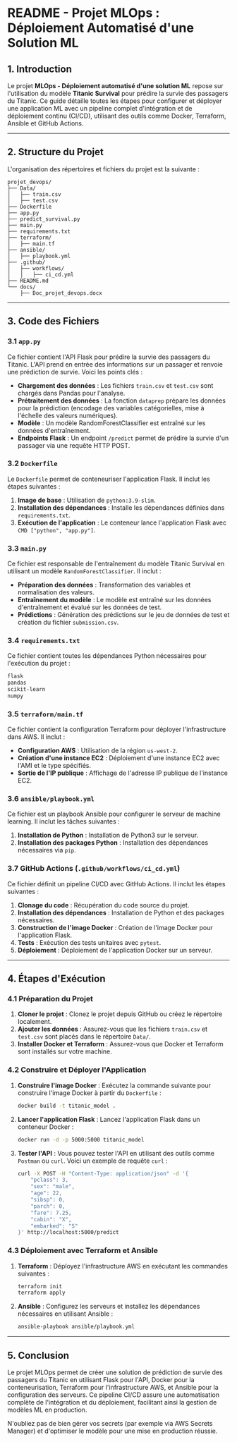 # README - Projet MLOps : Déploiement Automatisé d'une Solution ML

## 1. Introduction

Le projet **MLOps - Déploiement automatisé d'une solution ML** repose sur l'utilisation du modèle **Titanic Survival** pour prédire la survie des passagers du Titanic. Ce guide détaille toutes les étapes pour configurer et déployer une application ML avec un pipeline complet d'intégration et de déploiement continu (CI/CD), utilisant des outils comme Docker, Terraform, Ansible et GitHub Actions.

---

## 2. Structure du Projet

L'organisation des répertoires et fichiers du projet est la suivante :

```
projet_devops/
├── Data/
│   ├── train.csv
│   ├── test.csv
├── Dockerfile
├── app.py
├── predict_survival.py
├── main.py
├── requirements.txt
├── terraform/
│   ├── main.tf
├── ansible/
│   ├── playbook.yml
├── .github/
│   ├── workflows/
│   │   ├── ci_cd.yml
├── README.md
└── docs/
    ├── Doc_projet_devops.docx
```

---

## 3. Code des Fichiers

### 3.1 `app.py`

Ce fichier contient l'API Flask pour prédire la survie des passagers du Titanic. L'API prend en entrée des informations sur un passager et renvoie une prédiction de survie. Voici les points clés :

- **Chargement des données** : Les fichiers `train.csv` et `test.csv` sont chargés dans Pandas pour l'analyse.
- **Prétraitement des données** : La fonction `dataprep` prépare les données pour la prédiction (encodage des variables catégorielles, mise à l'échelle des valeurs numériques).
- **Modèle** : Un modèle RandomForestClassifier est entraîné sur les données d'entraînement.
- **Endpoints Flask** : Un endpoint `/predict` permet de prédire la survie d'un passager via une requête HTTP POST.

### 3.2 `Dockerfile`

Le `Dockerfile` permet de conteneuriser l'application Flask. Il inclut les étapes suivantes :

1. **Image de base** : Utilisation de `python:3.9-slim`.
2. **Installation des dépendances** : Installe les dépendances définies dans `requirements.txt`.
3. **Exécution de l'application** : Le conteneur lance l'application Flask avec `CMD ["python", "app.py"]`.

### 3.3 `main.py`

Ce fichier est responsable de l'entraînement du modèle Titanic Survival en utilisant un modèle `RandomForestClassifier`. Il inclut :

- **Préparation des données** : Transformation des variables et normalisation des valeurs.
- **Entraînement du modèle** : Le modèle est entraîné sur les données d'entraînement et évalué sur les données de test.
- **Prédictions** : Génération des prédictions sur le jeu de données de test et création du fichier `submission.csv`.

### 3.4 `requirements.txt`

Ce fichier contient toutes les dépendances Python nécessaires pour l'exécution du projet :

```txt
flask
pandas
scikit-learn
numpy
```

### 3.5 `terraform/main.tf`

Ce fichier contient la configuration Terraform pour déployer l'infrastructure dans AWS. Il inclut :

- **Configuration AWS** : Utilisation de la région `us-west-2`.
- **Création d'une instance EC2** : Déploiement d'une instance EC2 avec l'AMI et le type spécifiés.
- **Sortie de l'IP publique** : Affichage de l'adresse IP publique de l'instance EC2.

### 3.6 `ansible/playbook.yml`

Ce fichier est un playbook Ansible pour configurer le serveur de machine learning. Il inclut les tâches suivantes :

1. **Installation de Python** : Installation de Python3 sur le serveur.
2. **Installation des packages Python** : Installation des dépendances nécessaires via `pip`.

### 3.7 GitHub Actions (`.github/workflows/ci_cd.yml`)

Ce fichier définit un pipeline CI/CD avec GitHub Actions. Il inclut les étapes suivantes :

1. **Clonage du code** : Récupération du code source du projet.
2. **Installation des dépendances** : Installation de Python et des packages nécessaires.
3. **Construction de l'image Docker** : Création de l'image Docker pour l'application Flask.
4. **Tests** : Exécution des tests unitaires avec `pytest`.
5. **Déploiement** : Déploiement de l'application Docker sur un serveur.

---

## 4. Étapes d'Exécution

### 4.1 Préparation du Projet

1. **Cloner le projet** : Clonez le projet depuis GitHub ou créez le répertoire localement.
2. **Ajouter les données** : Assurez-vous que les fichiers `train.csv` et `test.csv` sont placés dans le répertoire `Data/`.
3. **Installer Docker et Terraform** : Assurez-vous que Docker et Terraform sont installés sur votre machine.

### 4.2 Construire et Déployer l'Application

1. **Construire l'image Docker** :
   Exécutez la commande suivante pour construire l'image Docker à partir du `Dockerfile` :
   
   ```bash
   docker build -t titanic_model .
   ```

2. **Lancer l'application Flask** :
   Lancez l'application Flask dans un conteneur Docker :
   
   ```bash
   docker run -d -p 5000:5000 titanic_model
   ```

3. **Tester l'API** :
   Vous pouvez tester l'API en utilisant des outils comme `Postman` ou `curl`. Voici un exemple de requête `curl` :

   ```bash
   curl -X POST -H "Content-Type: application/json" -d '{
       "pclass": 3, 
       "sex": "male", 
       "age": 22, 
       "sibsp": 0, 
       "parch": 0, 
       "fare": 7.25, 
       "cabin": "X", 
       "embarked": "S"
   }' http://localhost:5000/predict
   ```

### 4.3 Déploiement avec Terraform et Ansible

1. **Terraform** : Déployez l'infrastructure AWS en exécutant les commandes suivantes :
   
   ```bash
   terraform init
   terraform apply
   ```

2. **Ansible** : Configurez les serveurs et installez les dépendances nécessaires en utilisant Ansible :

   ```bash
   ansible-playbook ansible/playbook.yml
   ```

---

## 5. Conclusion

Le projet MLOps permet de créer une solution de prédiction de survie des passagers du Titanic en utilisant Flask pour l'API, Docker pour la conteneurisation, Terraform pour l'infrastructure AWS, et Ansible pour la configuration des serveurs. Ce pipeline CI/CD assure une automatisation complète de l'intégration et du déploiement, facilitant ainsi la gestion de modèles ML en production.

N'oubliez pas de bien gérer vos secrets (par exemple via AWS Secrets Manager) et d'optimiser le modèle pour une mise en production réussie.


